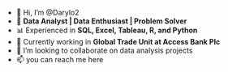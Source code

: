 - 👋 Hi, I’m @Darylo2
- 👀 **Data Analyst | Data Enthusiast | Problem Solver**
- 📊 Experienced in **SQL, Excel, Tableau, R, and Python**
- 🏦 Currently working in **Global Trade Unit at Access Bank Plc**
- 💞️ I’m looking to collaborate on data analysis projects
- 📫 you can reach me here

<!---
Darylo2/Darylo2 is a ✨ special ✨ repository because its `README.md` (this file) appears on your GitHub profile.
You can click the Preview link to take a look at your changes.
--->
